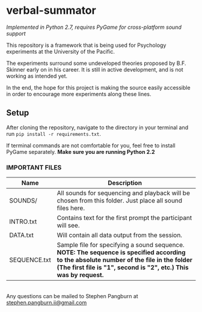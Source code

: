 verbal-summator
===============

*Implemented in Python 2.7, requires PyGame for cross-platform sound support*

This repository is a framework that is being used for Psychology experiments at the University of the Pacific.

The experiments surround some undeveloped theories proposed by B.F. Skinner early on in his career. It is still in active development, and is not working as intended yet.

In the end, the hope for this project is making the source easily accessible in order to encourage more experiments along these lines.

## Setup

After cloning the repository, navigate to the directory in your terminal and run `pip install -r requirements.txt`.

If terminal commands are not comfortable for you, feel free to install PyGame separately. **Make sure you are running Python 2.2**

### IMPORTANT FILES

Name | Description
----------|-----------
SOUNDS/ | All sounds for sequencing and playback will be chosen from this folder. Just place all sound files here.
INTRO.txt | Contains text for the first prompt the participant will see.
DATA.txt | Will contain all data output from the session.
SEQUENCE.txt | Sample file for specifying a sound sequence. **NOTE: The sequence is specified according to the absolute number of the file in the folder (The first file is "1", second is "2", etc.) This was by request.**

<br>Any questions can be mailed to Stephen Pangburn at stephen.pangburn.ii@gmail.com
